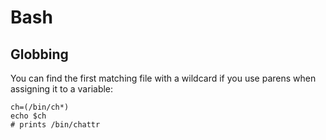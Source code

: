 Bash
====


Globbing
--------

You can find the first matching file with a wildcard if you use parens when assigning it to a variable:

    ch=(/bin/ch*)
    echo $ch
    # prints /bin/chattr

